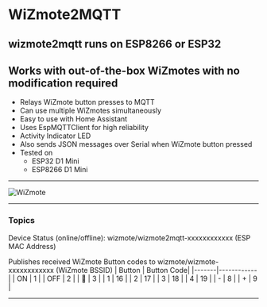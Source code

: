 # WiZmote2MQTT

wizmote2mqtt runs on ESP8266 or ESP32
---
Works with out-of-the-box WiZmotes with no modification required
---
* Relays WiZmote button presses to MQTT
* Can use multiple WiZmotes simultaneously
* Easy to use with Home Assistant
* Uses EspMQTTClient for high reliability
* Activity Indicator LED
* Also sends JSON messages over Serial when WiZmote button pressed
* Tested on
  * ESP32 D1 Mini
  * ESP8266 D1 Mini


---

![WiZmote](https://i.imgur.com/sWICujZ.jpg)

---

### Topics

Device Status (online/offline): wizmote/wizmote2mqtt-xxxxxxxxxxxx (ESP MAC Address)

Publishes received WiZmote Button codes to wizmote/wizmote-xxxxxxxxxxxx (WiZmote BSSID)
| Button | Button Code|
|-------|------------|
| ON    | 1          |
| OFF   | 2          |
| 🌙    | 3          |
| 1     | 16         |
| 2     | 17         |
| 3     | 18         |
| 4     | 19         |
| -     | 8          |
| +     | 9          |

---


